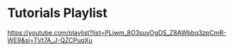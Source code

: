 # Tutorials Playlist
https://youtube.com/playlist?list=PLjwm_8O3suyOgDS_Z8AWbbq3zpCmR-WE9&si=TVt7A_J-QZCPuqXu
